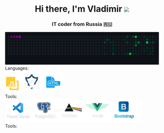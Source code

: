 <h1 align="center">Hi there, I'm  Vladimir 
<img src="https://github.com/blackcater/blackcater/raw/main/images/Hi.gif" height="32"/></h1>
<h3 align="center">IT coder from Russia 🇷🇺</h3>
  <img src="/public/snake.gif" alt="" srcset="">
 
 <!-- <img style="width: 300px;" src="/public/spinners.webp" alt="" srcset=""> -->


<div>Languages:</div>
  <img src="/public/languages.png" alt="" width="195">&nbsp;

<div>Tools:</div>
  <img src="/public/tools.png" alt="" width="450">&nbsp;
 
<div>Tools:</div>



  
 
